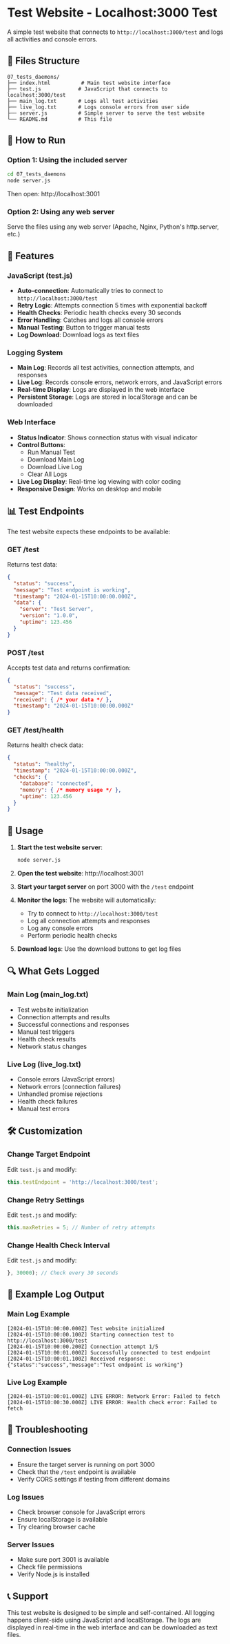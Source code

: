 # Test Website - Localhost:3000 Test

A simple test website that connects to `http://localhost:3000/test` and logs all activities and console errors.

## 📁 Files Structure

```
07_tests_daemons/
├── index.html          # Main test website interface
├── test.js            # JavaScript that connects to localhost:3000/test
├── main_log.txt       # Logs all test activities
├── live_log.txt       # Logs console errors from user side
├── server.js          # Simple server to serve the test website
└── README.md          # This file
```

## 🚀 How to Run

### Option 1: Using the included server
```bash
cd 07_tests_daemons
node server.js
```
Then open: http://localhost:3001

### Option 2: Using any web server
Serve the files using any web server (Apache, Nginx, Python's http.server, etc.)

## 🔧 Features

### JavaScript (test.js)
- **Auto-connection**: Automatically tries to connect to `http://localhost:3000/test`
- **Retry Logic**: Attempts connection 5 times with exponential backoff
- **Health Checks**: Periodic health checks every 30 seconds
- **Error Handling**: Catches and logs all console errors
- **Manual Testing**: Button to trigger manual tests
- **Log Download**: Download logs as text files

### Logging System
- **Main Log**: Records all test activities, connection attempts, and responses
- **Live Log**: Records console errors, network errors, and JavaScript errors
- **Real-time Display**: Logs are displayed in the web interface
- **Persistent Storage**: Logs are stored in localStorage and can be downloaded

### Web Interface
- **Status Indicator**: Shows connection status with visual indicator
- **Control Buttons**: 
  - Run Manual Test
  - Download Main Log
  - Download Live Log
  - Clear All Logs
- **Live Log Display**: Real-time log viewing with color coding
- **Responsive Design**: Works on desktop and mobile

## 📊 Test Endpoints

The test website expects these endpoints to be available:

### GET /test
Returns test data:
```json
{
  "status": "success",
  "message": "Test endpoint is working",
  "timestamp": "2024-01-15T10:00:00.000Z",
  "data": {
    "server": "Test Server",
    "version": "1.0.0",
    "uptime": 123.456
  }
}
```

### POST /test
Accepts test data and returns confirmation:
```json
{
  "status": "success",
  "message": "Test data received",
  "received": { /* your data */ },
  "timestamp": "2024-01-15T10:00:00.000Z"
}
```

### GET /test/health
Returns health check data:
```json
{
  "status": "healthy",
  "timestamp": "2024-01-15T10:00:00.000Z",
  "checks": {
    "database": "connected",
    "memory": { /* memory usage */ },
    "uptime": 123.456
  }
}
```

## 🎯 Usage

1. **Start the test website server**:
   ```bash
   node server.js
   ```

2. **Open the test website**: http://localhost:3001

3. **Start your target server** on port 3000 with the `/test` endpoint

4. **Monitor the logs**: The website will automatically:
   - Try to connect to `http://localhost:3000/test`
   - Log all connection attempts and responses
   - Log any console errors
   - Perform periodic health checks

5. **Download logs**: Use the download buttons to get log files

## 🔍 What Gets Logged

### Main Log (main_log.txt)
- Test website initialization
- Connection attempts and results
- Successful connections and responses
- Manual test triggers
- Health check results
- Network status changes

### Live Log (live_log.txt)
- Console errors (JavaScript errors)
- Network errors (connection failures)
- Unhandled promise rejections
- Health check failures
- Manual test errors

## 🛠️ Customization

### Change Target Endpoint
Edit `test.js` and modify:
```javascript
this.testEndpoint = 'http://localhost:3000/test';
```

### Change Retry Settings
Edit `test.js` and modify:
```javascript
this.maxRetries = 5; // Number of retry attempts
```

### Change Health Check Interval
Edit `test.js` and modify:
```javascript
}, 30000); // Check every 30 seconds
```

## 📝 Example Log Output

### Main Log Example
```
[2024-01-15T10:00:00.000Z] Test website initialized
[2024-01-15T10:00:00.100Z] Starting connection test to http://localhost:3000/test
[2024-01-15T10:00:00.200Z] Connection attempt 1/5
[2024-01-15T10:00:01.000Z] Successfully connected to test endpoint
[2024-01-15T10:00:01.100Z] Received response: {"status":"success","message":"Test endpoint is working"}
```

### Live Log Example
```
[2024-01-15T10:00:01.000Z] LIVE ERROR: Network Error: Failed to fetch
[2024-01-15T10:00:30.000Z] LIVE ERROR: Health check error: Failed to fetch
```

## 🚨 Troubleshooting

### Connection Issues
- Ensure the target server is running on port 3000
- Check that the `/test` endpoint is available
- Verify CORS settings if testing from different domains

### Log Issues
- Check browser console for JavaScript errors
- Ensure localStorage is available
- Try clearing browser cache

### Server Issues
- Make sure port 3001 is available
- Check file permissions
- Verify Node.js is installed

## 📞 Support

This test website is designed to be simple and self-contained. All logging happens client-side using JavaScript and localStorage. The logs are displayed in real-time in the web interface and can be downloaded as text files.
